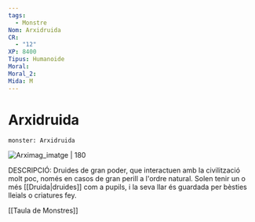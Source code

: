 ```yaml
---
tags:
  - Monstre
Nom: Arxidruida
CR:
  - "12"
XP: 8400
Tipus: Humanoide
Moral: 
Moral_2: 
Mida: M
---
```

# Arxidruida

```statblock
monster: Arxidruida
```

![Arximag_imatge | 180](https://static.wikia.nocookie.net/creaturequest/images/3/31/426_Archdruid.png/revision/latest?cb=20170419180856)

DESCRIPCIÓ: 
Druides de gran poder, que interactuen amb la civilització molt poc, només en casos de gran perill a l'ordre natural. Solen tenir un o més [[Druida|druides]] com a pupils, i la seva llar és guardada per bèsties lleials o criatures fey.

[[Taula de Monstres]]


